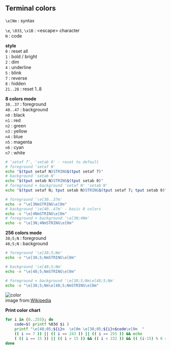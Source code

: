 Terminal colors
---

`\e[Nm` : syntax  

`\e`, `\033`, `\x1B` : \<escape\> character   
`N` :  code  

**style**  
`0` : reset all  
`1` : bold / bright  
`2` : dim  
`4` : underline  
`5` : blink  
`7` : reverse  
`8` : hidden  
`21..28` : reset 1..8  

**8 colors mode**  
`30..37` : foreground  
`40..47` : background  
`n0` : black  
`n1` : red  
`n2` : green  
`n3` : yellow  
`n4` : blue  
`n5` : magenta  
`n6` : cyan  
`n7` : white  
```sh
# 'setaf 7', 'setab 0' - reset to default
# foreground 'setaf N'
echo "$(tput setaf N)STRING$(tput setaf 7)"
# background 'setab N'
echo "$(tput setab N)STRING$(tput setab 0)"
# foreground + background 'setaf N' 'setab N'
echo "$(tput setaf N; tput setab N)STRING$(tput setaf 7; tput setab 0)"

# foreground '\e[30..37m'
echo -e "\e[3NmSTRING\e[0m"
# background '\e[40..47m' - basic 8 colors
echo -e "\e[4NmSTRING\e[0m"
# foreground + background '\e[3N;4Nm'
echo -e "\e[3N;4NmSTRING\e[0m"
``` 

**256 colors mode**  
`38;5;N` : foreground  
`48;5;N` : background  
```sh
# foreground '\e[38;5;Nm'
echo -e "\e[38;5;NmSTRING\e[0m"

# background '\e[48;5;Nm'
echo -e "\e[48;5;NmSTRING\e[0m"

# foreground + background '\e[38;5;Nm\e[48;5;Nm'
echo -e "\e[38;5;Nm\e[48;5;NmSTRING\e[0m"
```
![color](https://github.com/rern/bash_tips/blob/master/color_chart.png)  
image from:[Wikipedia](https://en.wikipedia.org/wiki/ANSI_escape_code#Colors)

**Print color chart**
```sh
for i in {0..255}; do
	code=$( printf %03d $i )
	printf "\e[48;05;${i}m  \e[0m \e[38;05;${i}m$code\e[0m  "
	(( i == 7 )) || (( i == 243 )) || (( i == 255 )) && echo
	( (( i == 15 )) || (( i > 15 )) && (( i < 232 )) && (( (i-15) % 6 == 0 )) ) && echo
done
```
